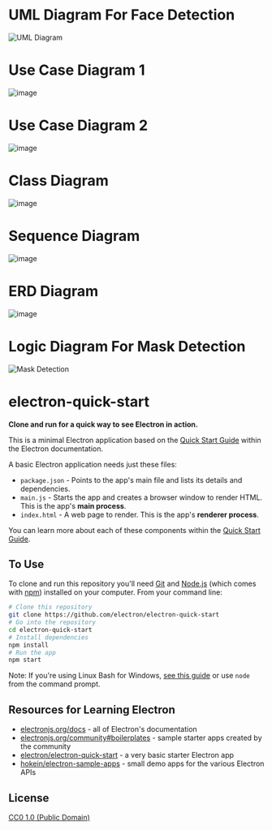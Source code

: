 # UML Diagram For Face Detection


![UML Diagram](https://user-images.githubusercontent.com/56543963/171002452-a46ef88d-7e65-49b4-aad1-7cc44c3c3cf8.jpg)

# Use Case Diagram 1

![image](https://user-images.githubusercontent.com/56543963/191552909-addc5ffb-2b66-4ae0-8fda-e11a47d80de5.png)

# Use Case Diagram 2

![image](https://user-images.githubusercontent.com/56543963/191553253-ae9cb609-de67-4f85-be62-9542b6a82183.png)

# Class Diagram

![image](https://user-images.githubusercontent.com/56543963/191553579-831690a2-b9a3-4f9e-8d93-b6c124ac1882.png)

# Sequence Diagram 

![image](https://user-images.githubusercontent.com/56543963/191553764-66fdad38-9071-40ac-bb85-b2c5f4b67d98.png)

# ERD Diagram

![image](https://user-images.githubusercontent.com/56543963/191553950-8df659df-a067-4d15-9f2c-2cb4521502f5.png)

# Logic Diagram For Mask Detection 

![Mask Detection](https://user-images.githubusercontent.com/56543963/171002995-ff3413cc-ddcc-47f6-8044-4164eaa3811a.jpg)


# electron-quick-start

**Clone and run for a quick way to see Electron in action.**

This is a minimal Electron application based on the [Quick Start Guide](https://electronjs.org/docs/latest/tutorial/quick-start) within the Electron documentation.

A basic Electron application needs just these files:

- `package.json` - Points to the app's main file and lists its details and dependencies.
- `main.js` - Starts the app and creates a browser window to render HTML. This is the app's **main process**.
- `index.html` - A web page to render. This is the app's **renderer process**.

You can learn more about each of these components within the [Quick Start Guide](https://electronjs.org/docs/latest/tutorial/quick-start).

## To Use

To clone and run this repository you'll need [Git](https://git-scm.com) and [Node.js](https://nodejs.org/en/download/) (which comes with [npm](http://npmjs.com)) installed on your computer. From your command line:

```bash
# Clone this repository
git clone https://github.com/electron/electron-quick-start
# Go into the repository
cd electron-quick-start
# Install dependencies
npm install
# Run the app
npm start
```

Note: If you're using Linux Bash for Windows, [see this guide](https://www.howtogeek.com/261575/how-to-run-graphical-linux-desktop-applications-from-windows-10s-bash-shell/) or use `node` from the command prompt.

## Resources for Learning Electron

- [electronjs.org/docs](https://electronjs.org/docs) - all of Electron's documentation
- [electronjs.org/community#boilerplates](https://electronjs.org/community#boilerplates) - sample starter apps created by the community
- [electron/electron-quick-start](https://github.com/electron/electron-quick-start) - a very basic starter Electron app
- [hokein/electron-sample-apps](https://github.com/hokein/electron-sample-apps) - small demo apps for the various Electron APIs

## License

[CC0 1.0 (Public Domain)](LICENSE.md)
